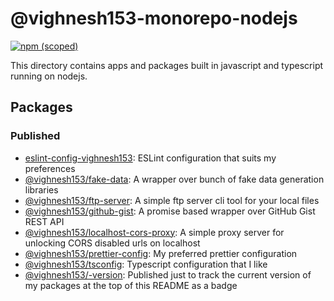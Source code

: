 # @vighnesh153-monorepo-nodejs

[![npm (scoped)](https://img.shields.io/npm/v/@vighnesh153/-version)](https://www.npmjs.com/package/@vighnesh153/-version)

This directory contains apps and packages built in javascript and typescript
running on nodejs.

## Packages

### Published

- [eslint-config-vighnesh153](https://www.npmjs.com/package/eslint-config-vighnesh153):
  ESLint configuration that suits my preferences
- [@vighnesh153/fake-data](https://www.npmjs.com/package/@vighnesh153/fake-data):
  A wrapper over bunch of fake data generation libraries
- [@vighnesh153/ftp-server](https://www.npmjs.com/package/@vighnesh153/ftp-server):
  A simple ftp server cli tool for your local files
- [@vighnesh153/github-gist](https://www.npmjs.com/package/@vighnesh153/github-gist):
  A promise based wrapper over GitHub Gist REST API
- [@vighnesh153/localhost-cors-proxy](https://www.npmjs.com/package/@vighnesh153/localhost-cors-proxy):
  A simple proxy server for unlocking CORS disabled urls on localhost
- [@vighnesh153/prettier-config](https://www.npmjs.com/package/@vighnesh153/prettier-config):
  My preferred prettier configuration
- [@vighnesh153/tsconfig](https://www.npmjs.com/package/@vighnesh153/tsconfig):
  Typescript configuration that I like
- [@vighnesh153/-version](https://www.npmjs.com/package/@vighnesh153/version-tracker):
  Published just to track the current version of my packages at the top of this
  README as a badge
